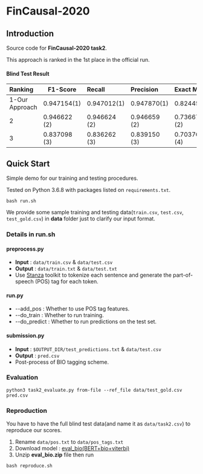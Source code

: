 # FinCausal-2020

## Introduction
Source code for **FinCausal-2020 task2**.

This approach is ranked in the 1st place in the official run.

#### Blind Test Result

| Ranking        | F1-Score     | Recall       | Precision    | Exact Match  |
|:-------------- | ------------ |:------------ |:------------ |:------------ |
| 1-Our Approach | 0.947154(1)  | 0.947012(1)  | 0.947870(1)  | 0.824451(1)  |
| 2              | 0.946622 (2) | 0.946624 (2) | 0.946659 (2) | 0.736677 (2) |
| 3              | 0.837098 (3) | 0.836262 (3) | 0.839150 (3) | 0.703762 (4) |

## Quick Start
Simple demo for our training and testing procedures.

Tested on Python 3.6.8 with packages listed on `requirements.txt`.
```shell
bash run.sh
```
We provide some sample training and testing data(`train.csv`, `test.csv`, `test_gold.csv`) in **data** folder just to clarify our input format.
### Details in run.sh
#### preprocess.py
* **Input** : `data/train.csv` & `data/test.csv`
* **Output** : `data/train.txt` & `data/test.txt`
* Use [Stanza](https://stanfordnlp.github.io/stanza/) toolkit to tokenize each sentence and generate the part-of-speech (POS) tag for each token.

#### run.py
* --add_pos : Whether to use POS tag features.
* --do_train : Whether to run training.
* --do_predict : Whether to run predictions on the test set.

#### submission.py
* **Input** : `$OUTPUT_DIR/test_predictions.txt` & `data/test.csv`
* **Output** : `pred.csv`
* Post-process of BIO tagging scheme.

### Evaluation
```
python3 task2_evaluate.py from-file --ref_file data/test_gold.csv pred.csv
```

### Reproduction
You have to have the full blind test data(and name it as `data/task2.csv`) to reproduce our scores.

1. Rename `data/pos.txt` to `data/pos_tags.txt`
2. Download model : [eval_bio(BERT+bio+viterbi)](https://drive.google.com/file/d/1omc-hy4uAb1JaeVrNQvbvGOQ3tZga7C3/view?usp=sharing)
3. Unzip **eval_bio.zip** file then run
```shell
bash reproduce.sh
```
